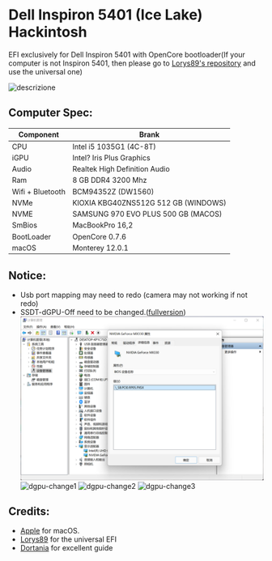 # Dell Inspiron 5401 (Ice Lake) Hackintosh



EFI exclusively for Dell Inspiron 5401 with OpenCore bootloader(If your computer is not Inspiron 5401, then please go to [Lorys89's repository](https://github.com/Lorys89/DELL_VOSTRO_5401-ICE-LAKE) and use the universal one)

![descrizione](https://i.dell.com/is/image/DellContent//content/dam/global-site-design/product_images/dell_client_products/notebooks/inspiron_notebooks/14_5401_5408/global_spi/ng/notebook-inspiron-14-5401-nt-silver-silver-kb-mockingbird-n5-relsize-500-ng.psd?fmt=jpg)

## Computer Spec:

| Component        | Brank                              |
| ---------------- | ---------------------------------- |
| CPU              | Intel i5 1035G1 (4C-8T)            |
| iGPU             | Intel? Iris Plus Graphics          |
| Audio            | Realtek High Definition Audio      |
| Ram              | 8 GB DDR4 3200 Mhz                 |
| Wifi + Bluetooth | BCM94352Z (DW1560)                 |
| NVMe             | KIOXIA KBG40ZNS512G 512 GB (WINDOWS)       |
| NVME             | SAMSUNG 970 EVO PLUS 500 GB (MACOS)|
| SmBios           | MacBookPro 16,2                    |
| BootLoader       | OpenCore 0.7.6                     |
| macOS            | Monterey 12.0.1                    |




## Notice:

- Usb port mapping may need to redo (camera may not working if not redo)
- SSDT-dGPU-Off need to be changed.([fullversion](https://dortania.github.io/Getting-Started-With-ACPI/Desktops/desktop-disable.html#finding-the-acpi-path-of-the-gpu))
![dgpu-bios](./helper/dgpu-bios.png)
![dgpu-change1](.helper/dgpu-change1.png)
![dgpu-change2](.helper/dgpu-change2.png)
![dgpu-change3](.helper/dgpu-change3.png)

## Credits:
- [Apple](https://apple.com) for macOS.
- [Lorys89](https://github.com/Lorys89/DELL_VOSTRO_5401-ICE-LAKE) for the universal EFI
- [Dortania](https://dortania.github.io/Getting-Started-With-ACPI/Desktops/desktop-disable.html#finding-the-acpi-path-of-the-gpu) for excellent guide

